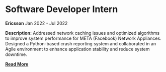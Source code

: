 # Software Developer Intern
**Ericsson**
Jan 2022 - Jul 2022
<br>



**Description:** Addressed network caching issues and optimized algorithms to improve system performance for META (Facebook) Network Appliances. Designed a Python-based crash reporting system and collaborated in an Agile environment to enhance application stability and reduce system downtime.
<br>

**[Read More](../pages/experience.html)**

<!-- **[<i class="fa-solid fa-circle-info"></i> Learn More](../pages/experience.html)** -->

